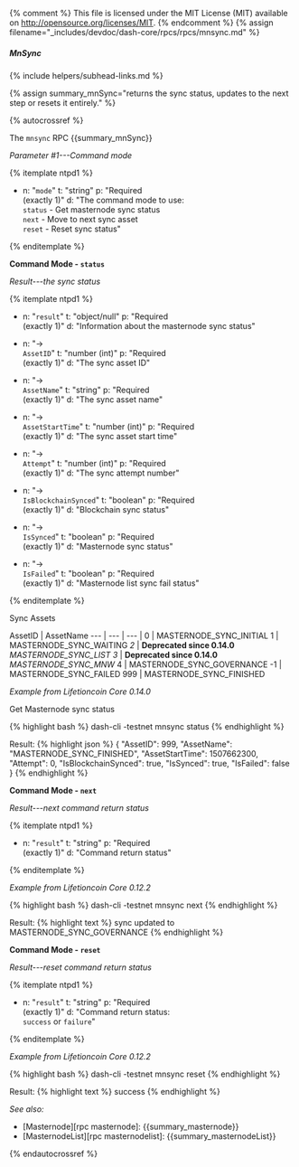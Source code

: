 {% comment %}
This file is licensed under the MIT License (MIT) available on
http://opensource.org/licenses/MIT.
{% endcomment %}
{% assign filename="_includes/devdoc/dash-core/rpcs/rpcs/mnsync.md" %}

##### MnSync
{% include helpers/subhead-links.md %}

{% assign summary_mnSync="returns the sync status, updates to the next step or resets it entirely." %}

{% autocrossref %}

The `mnsync` RPC {{summary_mnSync}}

*Parameter #1---Command mode*

{% itemplate ntpd1 %}
- n: "`mode`"
  t: "string"
  p: "Required<br>(exactly 1)"
  d: "The command mode to use:<br>`status` - Get masternode sync status<br>`next` - Move to next sync asset<br>`reset` - Reset sync status"

{% enditemplate %}

**Command Mode - `status`**

*Result---the sync status*

{% itemplate ntpd1 %}
- n: "`result`"
  t: "object/null"
  p: "Required<br>(exactly 1)"
  d: "Information about the masternode sync status"

- n: "→<br>`AssetID`"
  t: "number (int)"
  p: "Required<br>(exactly 1)"
  d: "The sync asset ID"

- n: "→<br>`AssetName`"
  t: "string"
  p: "Required<br>(exactly 1)"
  d: "The sync asset name"

- n: "→<br>`AssetStartTime`"
  t: "number (int)"
  p: "Required<br>(exactly 1)"
  d: "The sync asset start time"

- n: "→<br>`Attempt`"
  t: "number (int)"
  p: "Required<br>(exactly 1)"
  d: "The sync attempt number"

- n: "→<br>`IsBlockchainSynced`"
  t: "boolean"
  p: "Required<br>(exactly 1)"
  d: "Blockchain sync status"

- n: "→<br>`IsSynced`"
  t: "boolean"
  p: "Required<br>(exactly 1)"
  d: "Masternode sync status"

- n: "→<br>`IsFailed`"
  t: "boolean"
  p: "Required<br>(exactly 1)"
  d: "Masternode list sync fail status"

{% enditemplate %}

Sync Assets

AssetID | AssetName
--- | --- | --- |
0 | MASTERNODE_SYNC_INITIAL
1 | MASTERNODE_SYNC_WAITING
_2_ | **Deprecated since 0.14.0**<br>_MASTERNODE_SYNC_LIST_
_3_ | **Deprecated since 0.14.0**<br>_MASTERNODE_SYNC_MNW_
4 | MASTERNODE_SYNC_GOVERNANCE
-1 | MASTERNODE_SYNC_FAILED
999 | MASTERNODE_SYNC_FINISHED

*Example from Lifetioncoin Core 0.14.0*

Get Masternode sync status

{% highlight bash %}
dash-cli -testnet mnsync status
{% endhighlight %}

Result:
{% highlight json %}
{
  "AssetID": 999,
  "AssetName": "MASTERNODE_SYNC_FINISHED",
  "AssetStartTime": 1507662300,
  "Attempt": 0,
  "IsBlockchainSynced": true,
  "IsSynced": true,
  "IsFailed": false
}
{% endhighlight %}


**Command Mode - `next`**

*Result---next command return status*

{% itemplate ntpd1 %}
- n: "`result`"
  t: "string"
  p: "Required<br>(exactly 1)"
  d: "Command return status"

{% enditemplate %}

*Example from Lifetioncoin Core 0.12.2*

{% highlight bash %}
dash-cli -testnet mnsync next
{% endhighlight %}

Result:
{% highlight text %}
sync updated to MASTERNODE_SYNC_GOVERNANCE
{% endhighlight %}


**Command Mode - `reset`**

*Result---reset command return status*

{% itemplate ntpd1 %}
- n: "`result`"
  t: "string"
  p: "Required<br>(exactly 1)"
  d: "Command return status:<br>`success` or `failure`"

{% enditemplate %}

*Example from Lifetioncoin Core 0.12.2*

{% highlight bash %}
dash-cli -testnet mnsync reset
{% endhighlight %}

Result:
{% highlight text %}
success
{% endhighlight %}

*See also:*

* [Masternode][rpc masternode]: {{summary_masternode}}
* [MasternodeList][rpc masternodelist]: {{summary_masternodeList}}

{% endautocrossref %}
